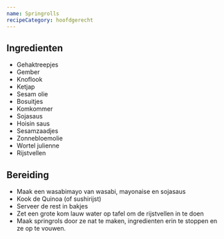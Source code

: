 ```yaml
---
name: Springrolls
recipeCategory: hoofdgerecht
---
```


## Ingredienten

- Gehaktreepjes
- Gember
- Knoflook
- Ketjap
- Sesam olie
- Bosuitjes
- Komkommer
- Sojasaus
- Hoisin saus
- Sesamzaadjes
- Zonnebloemolie
- Wortel julienne
- Rijstvellen

## Bereiding

- Maak een wasabimayo van wasabi, mayonaise en sojasaus
- Kook de Quinoa (of sushirijst)
- Serveer de rest in bakjes
- Zet een grote kom lauw water op tafel om de rijstvellen in te doen
- Maak springrols door ze nat te maken, ingredienten erin te stoppen en ze op te vouwen.
